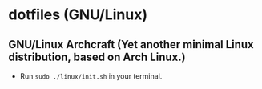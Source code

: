 # dotfiles (GNU/Linux)
## GNU/Linux Archcraft (Yet another minimal Linux distribution, based on Arch Linux.)
* Run `sudo ./linux/init.sh` in your terminal.